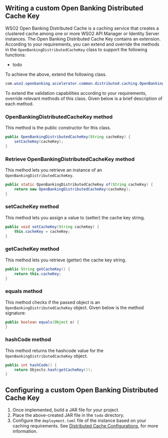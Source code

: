 ## Writing a custom Open Banking Distributed Cache Key

WSO2 Open Banking Distributed Cache is a caching service that creates a clustered cache among one or more WSO2 API 
Manager or Identity Server instances. The Open Banking Distributed Cache Key contains an extension. 
According to your requirements, you can extend and override the methods in the `OpenBankingDistributedCacheKey` class 
to support the following functions:

- todo

To achieve the above, extend the following class.
``` java
com.wso2.openbanking.accelerator.common.distributed.caching.OpenBankingDistributedCacheKey
```

To extend the validation capabilities according to your requirements, override relevant methods of this class.
Given below is a brief description of each method.

### OpenBankingDistributedCacheKey method
This method is the public constructor for this class.

``` java
public OpenBankingDistributedCacheKey(String cacheKey) {
    setCacheKey(cacheKey);
}
```

### Retrieve OpenBankingDistributedCacheKey method

This method lets you retrieve an instance of an `OpenBankingDistributedCacheKey`.

``` java
public static OpenBankingDistributedCacheKey of(String cacheKey) {
    return new OpenBankingDistributedCacheKey(cacheKey);
}
```

### setCacheKey method

This method lets you assign a value to (setter) the cache key string.


``` java
public void setCacheKey(String cacheKey) {
    this.cacheKey = cacheKey;
}
```

### getCacheKey method

This method lets you retrieve (getter) the cache key string.

``` java
public String getCacheKey() {
    return this.cacheKey;
}
```

### equals method

This method checks if the passed object is an `OpenBankingDistributedCacheKey` object. 
Given below is the method signature:

``` java
public boolean equals(Object o) {
}
```
### hashCode method

This method returns the hashcode value for the `OpenBankingDistributedCacheKey` object.

``` java
public int hashCode() {
    return Objects.hash(getCacheKey());
}
```

## Configuring a custom Open Banking Distributed Cache Key

1. Once implemented, build a JAR file for your project.
2. Place the above-created JAR file in the `todo` directory.
3. Configure the `deployment.toml` file of the instance based on your caching requirements.
   See [Distributed Cache Configurations](../learn/distributed-caching.md#wso2-open-banking-distributed-cache),
   for more information.
